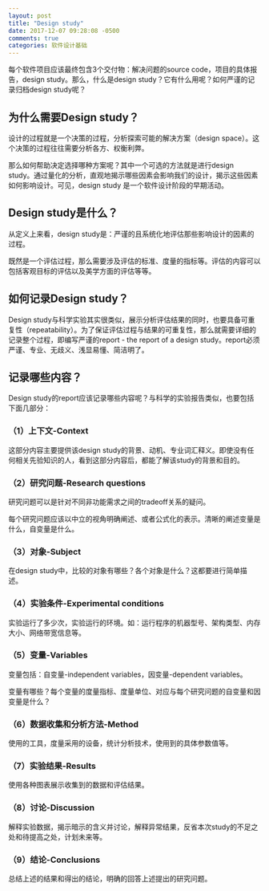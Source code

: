 ```yaml
---
layout: post
title: "Design study"
date: 2017-12-07 09:28:08 -0500
comments: true
categories: 软件设计基础
---
```


每个软件项目应该最终包含3个交付物：解决问题的source code，项目的具体报告，design study。那么，什么是design study？它有什么用呢？如何严谨的记录归档design study呢？
<!-- more -->

## 为什么需要Design study？
设计的过程就是一个决策的过程，分析探索可能的解决方案（design space）。这个决策的过程往往需要分析各方、权衡利弊。

那么如何帮助决定选择哪种方案呢？其中一个可选的方法就是进行design study。通过量化的分析，直观地揭示哪些因素会影响我们的设计，揭示这些因素如何影响设计。可见，design study 是一个软件设计阶段的早期活动。

## Design study是什么？
从定义上来看，design study是：严谨的且系统化地评估那些影响设计的因素的过程。

既然是一个评估过程，那么需要涉及评估的标准、度量的指标等。评估的内容可以包括客观目标的评估以及美学方面的评估等等。

## 如何记录Design study？
Design study与科学实验其实很类似，展示分析评估结果的同时，也要具备可重复性（repeatability）。为了保证评估过程与结果的可重复性，那么就需要详细的记录整个过程，即编写严谨的report - the report of a design study。report必须严谨、专业、无歧义、浅显易懂、简洁明了。

## 记录哪些内容？
Design study的report应该记录哪些内容呢？与科学的实验报告类似，也要包括下面几部分：

### （1）上下文-Context
这部分内容主要提供该design study的背景、动机、专业词汇释义。即使没有任何相关先验知识的人，看到这部分内容后，都能了解该study的背景和目的。

### （2）研究问题-Research questions
研究问题可以是针对不同非功能需求之间的tradeoff关系的疑问。

每个研究问题应该以中立的视角明确阐述、或者公式化的表示。清晰的阐述变量是什么，自变量是什么。

### （3）对象-Subject
在design study中，比较的对象有哪些？各个对象是什么？这都要进行简单描述。

### （4）实验条件-Experimental conditions
实验运行了多少次，实验运行的环境。如：运行程序的机器型号、架构类型、内存大小、网络带宽信息等。

### （5）变量-Variables
变量包括：自变量-independent variables，因变量-dependent variables。

变量有哪些？每个变量的度量指标、度量单位、对应与每个研究问题的自变量和因变量是什么？

### （6）数据收集和分析方法-Method
使用的工具，度量采用的设备，统计分析技术，使用到的具体参数值等。

### （7）实验结果-Results
使用各种图表展示收集到的数据和评估结果。

### （8）讨论-Discussion
解释实验数据，揭示暗示的含义并讨论，解释异常结果，反省本次study的不足之处和待提高之处，计划未来等。

### （9）结论-Conclusions
总结上述的结果和得出的结论，明确的回答上述提出的研究问题。
